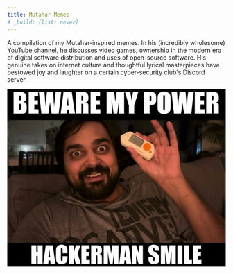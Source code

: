 ```yaml
---
title: Mutahar Memes
# _build: {list: never}
---
```

A compilation of my Mutahar-inspired memes. In his (incredibly wholesome) [YouTube channel](https://www.youtube.com/@SomeOrdinaryGamers), he discusses video games, ownership in the modern era of digital software distribution and uses of open-source software. His genuine takes on internet culture and thoughtful lyrical masterpieces have bestowed joy and laughter on a certain cyber-security club's Discord server.

![BEWARE MY POWER HACKER-MAN SMILE](hackerman_smile.jpg "Based on the thumbnail of [I Did Something Illegal…](https://youtu.be/KzqgD1O79gU)")

<!-- ![](mutahar_glare.jpg "Based on the thumbnail of [The Terrible Suicide Squad Game FAILED...](https://youtu.be/wJZbx3muGTA)") -->